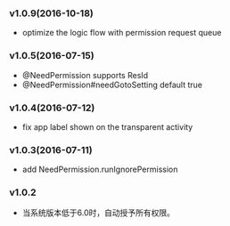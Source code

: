 ### v1.0.9(2016-10-18)
* optimize the logic flow with permission request queue

### v1.0.5(2016-07-15)
* @NeedPermission supports ResId
* @NeedPermission#needGotoSetting default true

### v1.0.4(2016-07-12)
* fix app label shown on the transparent activity

### v1.0.3(2016-07-11)
* add NeedPermission.runIgnorePermission


### v1.0.2

* 当系统版本低于6.0时，自动授予所有权限。